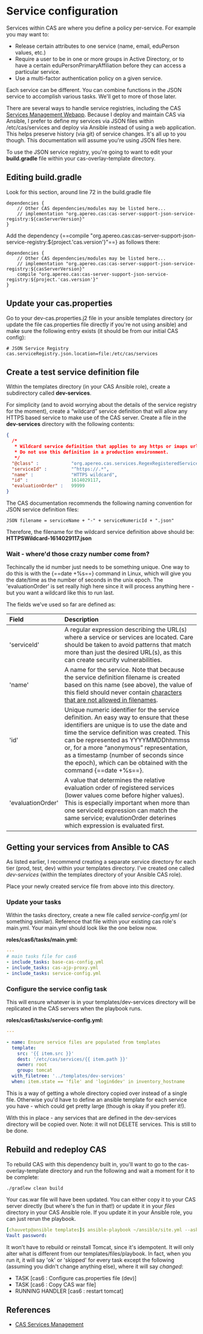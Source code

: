 # Service configuration

Services within CAS are where you define a policy per-service.  For example you may want to:

* Release certain attributes to one service (name, email, eduPerson values, etc.)
* Require a user to be in one or more groups in Active Directory, or to have a certain eduPersonPrimaryAffiliation before they can access a particular service.
* Use a multi-factor authentication policy on a given service.

Each service can be different.  You can combine functions in the JSON service to accomplish various tasks.  We'll get to more of those later.

There are several ways to handle service registries, including the CAS [Services Management Webapp](https://apereo.github.io/cas/6.3.x/services/Installing-ServicesMgmt-Webapp.html).  Because I deploy and maintain CAS via Ansible, I prefer to define my services via JSON files within /etc/cas/services and deploy via Ansible instead of using a web application.  This helps preserve history (via git) of service changes.  It's all up to you though.  This documentation will assume you're using JSON files here.

To use the JSON service registry, you're going to want to edit your **build.gradle** file within your cas-overlay-template directory.

## Editing build.gradle
Look for this section, around line 72 in the build.gradle file

```
dependencies {
    // Other CAS dependencies/modules may be listed here...
    // implementation "org.apereo.cas:cas-server-support-json-service-registry:${casServerVersion}"
}
```

Add the dependency {==compile "org.apereo.cas:cas-server-support-json-service-registry:${project.'cas.version'}"==} as follows there:


```
dependencies {
    // Other CAS dependencies/modules may be listed here...
    // implementation "org.apereo.cas:cas-server-support-json-service-registry:${casServerVersion}"
    compile "org.apereo.cas:cas-server-support-json-service-registry:${project.'cas.version'}"
}
```

## Update your cas.properties
Go to your dev-cas.properties.j2 file in your ansible templates directory (or update the file cas.properties file directly if you're not using ansible) and make sure the following entry exists (it should be from our initial CAS config):

```
# JSON Service Registry
cas.serviceRegistry.json.location=file:/etc/cas/services
```

## Create a test service definition file
Within the templates directory (in your CAS Ansible role), create a subdirectory called **dev-services**.

For simplicity (and to avoid worrying about the details of the service registry for the moment), create a “wildcard” service definition that will allow any HTTPS based service to make use of the CAS server.  Create a file in the **dev-services** directory with the following contents:

``` json
{
  /*
   * Wildcard service definition that applies to any https or imaps url.
   * Do not use this definition in a production environment.
   */
  "@class" :            "org.apereo.cas.services.RegexRegisteredService",
  "serviceId" :         "^https://.*",
  "name" :              "HTTPS wildcard",
  "id" :                1614029117,
  "evaluationOrder" :   99999
}
```

The CAS documentation recommends the following naming convention for JSON service definition files:

```
JSON filename = serviceName + "-" + serviceNumericId + ".json"
```

Therefore, the filename for the wildcard service definition above should be: **HTTPSWildcard-1614029117.json**

### Wait - where'd those crazy number come from?
Techincally the id number just needs to be something unique.  One way to do this is with the {==date +%s==} command in Linux, which will give you the date/time as the number of seconds in the unix epoch.  The 'evaluationOrder' is set really high here since it will process anything here - but you want a wildcard like this to run last.

The fields we've used so far are defined as:

| Field         | Description                           |
| :----------   | :-----------------------------------  |
| 'serviceId'   | A regular expression describing the URL(s) where a service or services are located. Care should be taken to avoid patterns that match more than just the desired URL(s), as this can create security vulnerabilities.  |
| 'name'        | A name for the service. Note that because the service definition filename is created based on this name (see above), the value of this field should never contain [characters that are not allowed in filenames](https://en.wikipedia.org/wiki/Filename#Reserved_characters_and_words).|
| 'id'          | Unique numeric identifier for the service definition. An easy way to ensure that these identifiers are unique is to use the date and time the service definition was created. This can be represented as YYYYMMDDhhmmss or, for a more “anonymous” representation, as a timestamp (number of seconds since the epoch), which can be obtained with the command {==date +%s==}. |
| 'evaluationOrder' | A value that determines the relative evaluation order of registered services (lower values come before higher values). This is especially important when more than one serviceId expression can match the same service; evalutionOrder deterines which expression is evaluated first. |


## Getting your services from Ansible to CAS
As listed earlier, I recommend creating a separate service directory for each tier (prod, test, dev) within your templates directory.  I've created one called *dev-services* (within the templates directory of your Ansible CAS role).

Place your newly created service file from above into this directory.

### Update your tasks
Within the tasks directory, create a new file called *service-config.yml* (or something similar).  Reference that file within your existing cas role's main.yml.  Your main.yml should look like the one below now.

**roles/cas6/tasks/main.yml:**
``` yaml
---
# main tasks file for cas6
- include_tasks: base-cas-config.yml
- include_tasks: cas-ajp-proxy.yml
- include_tasks: service-config.yml

```

### Configure the service config task
This will ensure whatever is in your templates/dev-services directory will be replicated in the CAS servers when the playbook runs.

**roles/cas6/tasks/service-config.yml:**
``` yaml
---

- name: Ensure service files are populated from templates
  template:
    src: '{{ item.src }}'
    dest: '/etc/cas/services/{{ item.path }}'
    owner: root
    group: tomcat
  with_filetree: '../templates/dev-services'
  when: item.state == 'file' and 'login6dev' in inventory_hostname
```

This is a way of getting a whole directory copied over instead of a single file.  Otherwise you'd have to define an ansible template for each service you have - which could get pretty large (though is okay if you prefer it!).

With this in place - any services that are defined in the dev-services directory will be copied over.  Note: it will not DELETE services.  This is still to be done.


## Rebuild and redeploy CAS
To rebuild CAS with this dependency built in, you'll want to go to the cas-overlay-template directory and run the following and wait a moment for it to be complete:
```
./gradlew clean build
```

Your cas.war file will have been updated.  You can either copy it to your CAS server directly (but where's the fun in that!) or update it in your *files* directory in your CAS Ansible role.  If you update it in your Ansible role, you can just rerun the playbook.

``` yaml
[chauvetp@ansible templates]$ ansible-playbook ~/ansible/site.yml --ask-vault-pass --limit <your_CAS_server>
Vault password: 
```

It won't have to rebuild or reinstall Tomcat, since it's idempotent.  It will only alter what is different from our templates/files/playbook.  In fact, when you run it, it will say 'ok' or 'skipped' for every task except the following (assuming you didn't change anything else), where it will say *changed*:

* TASK [cas6 : Configure cas.properties file (dev)]
* TASK [cas6 : Copy CAS war file]
* RUNNING HANDLER [cas6 : restart tomcat] 


## References
* [CAS Services Management](https://apereo.github.io/cas/6.3.x/services/Service-Management.html#service-management)